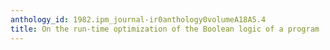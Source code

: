 ```yaml
---
anthology_id: 1982.ipm_journal-ir0anthology0volumeA18A5.4
title: On the run-time optimization of the Boolean logic of a program
---
```

